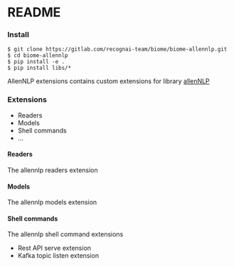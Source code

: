 # README #

### Install

```
$ git clone https://gitlab.com/recognai-team/biome/biome-allennlp.git
$ cd biome-allennlp
$ pip install -e .
$ pip install libs/*
```

AllenNLP extensions contains custom extensions for library [allenNLP](http://allennlp.org/)

### Extensions

* Readers
* Models
* Shell commands
* ...

#### Readers

The allennlp readers extension

#### Models

The allennlp models extension

#### Shell commands

The allennlp shell command extensions

* Rest API serve extension
* Kafka topic listen extension


